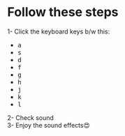 <h1>Follow these steps </h1>

<div>1- Click the keyboard keys b/w this:
<ul>
  <li><kbd>a</kbd></li>
  <li><kbd>s</kbd></li>
  <li><kbd>d</kbd></li>
  <li><kbd>f</kbd></li>
  <li><kbd>g</kbd></li>
  <li><kbd>h</kbd></li>
  <li><kbd>j</kbd></li>
  <li><kbd>k</kbd></li>
  <li><kbd>l</kbd></li>
</ul>
</div>
<div>2- Check sound</div>
<div>3- Enjoy the sound effects😍</div>


